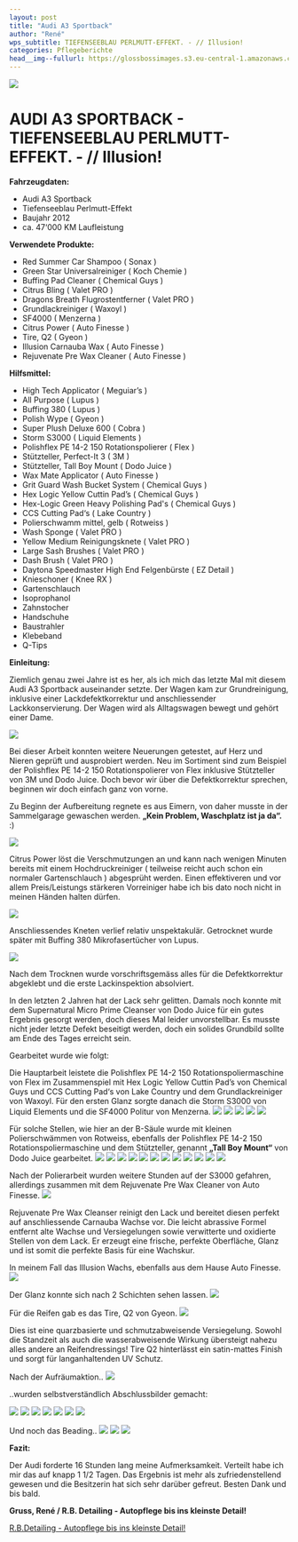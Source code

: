 ```yaml
---
layout: post
title: "Audi A3 Sportback"
author: "René"
wps_subtitle: TIEFENSEEBLAU PERLMUTT-EFFEKT. - // Illusion!
categories: Pflegeberichte
head__img--fullurl: https://glossbossimages.s3.eu-central-1.amazonaws.com/RBdetailing/AudiA3SportbackIllusion/DSC_9692.jpg
---
```

![](https://glossbossimages.s3.eu-central-1.amazonaws.com/RBdetailing/AudiA3SportbackIllusion/Header.jpg)

# AUDI A3 SPORTBACK - TIEFENSEEBLAU PERLMUTT-EFFEKT. - // Illusion!

**Fahrzeugdaten:**

- Audi A3 Sportback
- Tiefenseeblau Perlmutt-Effekt
- Baujahr 2012
- ca. 47‘000 KM Laufleistung


**Verwendete Produkte:**

- Red Summer Car Shampoo ( Sonax )
- Green Star Universalreiniger ( Koch Chemie )
- Buffing Pad Cleaner ( Chemical Guys )
- Citrus Bling ( Valet PRO )
- Dragons Breath Flugrostentferner ( Valet PRO )
- Grundlackreiniger ( Waxoyl )
- SF4000 ( Menzerna ) 
- Citrus Power ( Auto Finesse )
- Tire, Q2 ( Gyeon )
- Illusion Carnauba Wax ( Auto Finesse )
- Rejuvenate Pre Wax Cleaner ( Auto Finesse )


**Hilfsmittel:**

- High Tech Applicator ( Meguiar’s )
- All Purpose ( Lupus )
- Buffing 380 ( Lupus )
- Polish Wype ( Gyeon )
- Super Plush Deluxe 600 ( Cobra )
- Storm S3000 ( Liquid Elements )
- Polishflex PE 14-2 150 Rotationspolierer ( Flex )
- Stützteller, Perfect-It 3 ( 3M )
- Stützteller, Tall Boy Mount ( Dodo Juice )
- Wax Mate Applicator ( Auto Finesse )
- Grit Guard Wash Bucket System ( Chemical Guys )
- Hex Logic Yellow Cuttin Pad’s ( Chemical Guys )
- Hex-Logic Green Heavy Polishing Pad's ( Chemical Guys )
- CCS Cutting Pad‘s ( Lake Country )
- Polierschwamm mittel, gelb ( Rotweiss )
- Wash Sponge ( Valet PRO )
- Yellow Medium Reinigungsknete ( Valet PRO )
- Large Sash Brushes ( Valet PRO )
- Dash Brush ( Valet PRO )
- Daytona Speedmaster High End Felgenbürste ( EZ Detail )
- Knieschoner ( Knee RX )
- Gartenschlauch
- Isoprophanol
- Zahnstocher
- Handschuhe
- Baustrahler
- Klebeband
- Q-Tips


**Einleitung:**

Ziemlich genau zwei Jahre ist es her, als ich mich das letzte Mal mit diesem Audi A3 Sportback  auseinander setzte. Der Wagen kam zur Grundreinigung, inklusive einer Lackdefektkorrektur und anschliessender Lackkonservierung. Der Wagen wird als Alltagswagen bewegt und gehört einer Dame.

![](https://glossbossimages.s3.eu-central-1.amazonaws.com/RBdetailing/AudiA3SportbackIllusion/Unbenannt-1.jpg)

Bei dieser Arbeit konnten weitere Neuerungen getestet, auf Herz und Nieren geprüft und ausprobiert werden. Neu im Sortiment sind zum Beispiel der Polishflex PE 14-2 150 Rotationspolierer von Flex inklusive Stützteller von 3M und Dodo Juice. Doch bevor wir über die Defektkorrektur sprechen, beginnen wir doch einfach ganz von vorne.

Zu Beginn der Aufbereitung regnete es aus Eimern, von daher musste in der Sammelgarage gewaschen werden. **„Kein Problem, Waschplatz ist ja da“.** :)

![](https://glossbossimages.s3.eu-central-1.amazonaws.com/RBdetailing/AudiA3SportbackIllusion/DSC_9497.jpg)

Citrus Power löst die Verschmutzungen an und kann nach wenigen Minuten bereits mit einem Hochdruckreiniger ( teilweise reicht auch schon ein normaler Gartenschlauch ) abgesprüht werden.
Einen effektiveren und vor allem Preis/Leistungs stärkeren Vorreiniger habe ich bis dato noch nicht in meinen Händen halten dürfen.

![](https://glossbossimages.s3.eu-central-1.amazonaws.com/RBdetailing/AudiA3SportbackIllusion/DSC_9500.jpg)

Anschliessendes Kneten verlief relativ unspektakulär. Getrocknet wurde später mit Buffing 380 Mikrofasertücher von Lupus.

![](https://glossbossimages.s3.eu-central-1.amazonaws.com/RBdetailing/AudiA3SportbackIllusion/DSC_9509.jpg)

Nach dem Trocknen wurde vorschriftsgemäss alles für die Defektkorrektur abgeklebt und die erste Lackinspektion absolviert. 

In den letzten 2 Jahren hat der Lack sehr gelitten. Damals noch konnte mit dem Supernatural Micro Prime Cleanser von Dodo Juice für ein gutes Ergebnis gesorgt werden, doch dieses Mal leider unvorstellbar. Es musste nicht jeder letzte Defekt beseitigt werden, doch ein solides Grundbild sollte am Ende des Tages erreicht sein.

Gearbeitet wurde wie folgt:

Die Hauptarbeit leistete die Polishflex PE 14-2 150 Rotationspoliermaschine von Flex im Zusammenspiel mit Hex Logic Yellow Cuttin Pad’s von Chemical Guys und CCS Cutting Pad‘s von Lake Country und dem Grundlackreiniger von Waxoyl. Für den ersten Glanz sorgte danach die Storm S3000 von Liquid Elements und die SF4000 Politur von Menzerna.
![](https://glossbossimages.s3.eu-central-1.amazonaws.com/RBdetailing/AudiA3SportbackIllusion/DSC_9520.jpg)
![](https://glossbossimages.s3.eu-central-1.amazonaws.com/RBdetailing/AudiA3SportbackIllusion/DSC_9550.jpg)
![](https://glossbossimages.s3.eu-central-1.amazonaws.com/RBdetailing/AudiA3SportbackIllusion/DSC_9556.jpg)
![](https://glossbossimages.s3.eu-central-1.amazonaws.com/RBdetailing/AudiA3SportbackIllusion/DSC_9557.jpg)
![](https://glossbossimages.s3.eu-central-1.amazonaws.com/RBdetailing/AudiA3SportbackIllusion/DSC_9569.jpg)

Für solche Stellen, wie hier an der B-Säule wurde mit kleinen Polierschwämmen von Rotweiss, ebenfalls der Polishflex PE 14-2 150 Rotationspoliermaschine und dem Stützteller, genannt **„Tall Boy Mount“** von Dodo Juice gearbeitet.
![](https://glossbossimages.s3.eu-central-1.amazonaws.com/RBdetailing/AudiA3SportbackIllusion/DSC_9589.jpg)
![](https://glossbossimages.s3.eu-central-1.amazonaws.com/RBdetailing/AudiA3SportbackIllusion/DSC_9605.jpg)
![](https://glossbossimages.s3.eu-central-1.amazonaws.com/RBdetailing/AudiA3SportbackIllusion/DSC_9609.jpg)
![](https://glossbossimages.s3.eu-central-1.amazonaws.com/RBdetailing/AudiA3SportbackIllusion/DSC_9623.jpg)
![](https://glossbossimages.s3.eu-central-1.amazonaws.com/RBdetailing/AudiA3SportbackIllusion/DSC_9627.jpg)
![](https://glossbossimages.s3.eu-central-1.amazonaws.com/RBdetailing/AudiA3SportbackIllusion/DSC_9628.jpg)
![](https://glossbossimages.s3.eu-central-1.amazonaws.com/RBdetailing/AudiA3SportbackIllusion/DSC_9638.jpg)
![](https://glossbossimages.s3.eu-central-1.amazonaws.com/RBdetailing/AudiA3SportbackIllusion/DSC_9643.jpg)
![](https://glossbossimages.s3.eu-central-1.amazonaws.com/RBdetailing/AudiA3SportbackIllusion/DSC_9647.jpg)
![](https://glossbossimages.s3.eu-central-1.amazonaws.com/RBdetailing/AudiA3SportbackIllusion/DSC_9650.jpg)
![](https://glossbossimages.s3.eu-central-1.amazonaws.com/RBdetailing/AudiA3SportbackIllusion/DSC_9653.jpg)
![](https://glossbossimages.s3.eu-central-1.amazonaws.com/RBdetailing/AudiA3SportbackIllusion/DSC_9654.jpg)

Nach der Polierarbeit wurden weitere Stunden auf der S3000 gefahren, allerdings zusammen mit dem Rejuvenate Pre Wax Cleaner von Auto Finesse.
![](https://glossbossimages.s3.eu-central-1.amazonaws.com/RBdetailing/AudiA3SportbackIllusion/DSC_9668.jpg)

Rejuvenate Pre Wax Cleanser reinigt den Lack und bereitet diesen perfekt auf anschliessende Carnauba Wachse vor. Die leicht abrassive Formel entfernt alte Wachse und Versiegelungen sowie verwitterte und oxidierte Stellen von dem Lack. Er erzeugt eine frische, perfekte Oberfläche, Glanz und ist somit die perfekte Basis für eine Wachskur.

In meinem Fall das Illusion Wachs, ebenfalls aus dem Hause Auto Finesse.
![](https://glossbossimages.s3.eu-central-1.amazonaws.com/RBdetailing/AudiA3SportbackIllusion/DSC_9670.jpg)

Der Glanz konnte sich nach 2 Schichten sehen lassen.
![](https://glossbossimages.s3.eu-central-1.amazonaws.com/RBdetailing/AudiA3SportbackIllusion/DSC_9680.jpg)

Für die Reifen gab es das Tire, Q2 von Gyeon.
![](https://glossbossimages.s3.eu-central-1.amazonaws.com/RBdetailing/AudiA3SportbackIllusion/DSC_9674.jpg)

Dies ist eine quarzbasierte und schmutzabweisende Versiegelung. Sowohl die Standzeit als auch die wasserabweisende Wirkung übersteigt nahezu alles andere an Reifendressings! Tire Q2 hinterlässt ein satin-mattes Finish und sorgt für langanhaltenden UV Schutz.

Nach der Aufräumaktion..
![](https://glossbossimages.s3.eu-central-1.amazonaws.com/RBdetailing/AudiA3SportbackIllusion/DSC_9688.jpg)

..wurden selbstverständlich Abschlussbilder gemacht:

![](https://glossbossimages.s3.eu-central-1.amazonaws.com/RBdetailing/AudiA3SportbackIllusion/DSC_9692.jpg)
![](https://glossbossimages.s3.eu-central-1.amazonaws.com/RBdetailing/AudiA3SportbackIllusion/DSC_9694.jpg)
![](https://glossbossimages.s3.eu-central-1.amazonaws.com/RBdetailing/AudiA3SportbackIllusion/DSC_9693.jpg)
![](https://glossbossimages.s3.eu-central-1.amazonaws.com/RBdetailing/AudiA3SportbackIllusion/DSC_9695.jpg)
![](https://glossbossimages.s3.eu-central-1.amazonaws.com/RBdetailing/AudiA3SportbackIllusion/DSC_9698.jpg)
![](https://glossbossimages.s3.eu-central-1.amazonaws.com/RBdetailing/AudiA3SportbackIllusion/DSC_9702.jpg)
![](https://glossbossimages.s3.eu-central-1.amazonaws.com/RBdetailing/AudiA3SportbackIllusion/DSC_9703.jpg)

Und noch das Beading..
![](https://glossbossimages.s3.eu-central-1.amazonaws.com/RBdetailing/AudiA3SportbackIllusion/DSC_9706.jpg)
![](https://glossbossimages.s3.eu-central-1.amazonaws.com/RBdetailing/AudiA3SportbackIllusion/DSC_9707.jpg)
![](https://glossbossimages.s3.eu-central-1.amazonaws.com/RBdetailing/AudiA3SportbackIllusion/DSC_9709.jpg)



**Fazit:**

Der Audi forderte 16 Stunden lang meine Aufmerksamkeit. Verteilt habe ich mir das auf knapp 1 1/2 Tagen. Das Ergebnis ist mehr als zufriedenstellend gewesen und die Besitzerin hat sich sehr darüber gefreut. 
Besten Dank und bis bald.

**Gruss, René / R.B. Detailing - Autopflege bis ins kleinste Detail!**

[R.B.Detailing - Autopflege bis ins kleinste Detail!](https://www.facebook.com/Detailing.R.B)
